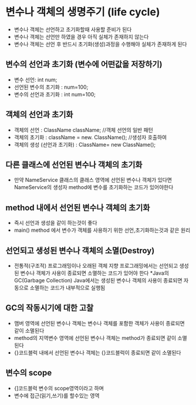 # 변수나 객체의 생명주기 (life cycle)
* 변수나 객체는 선언하고 초기화할때 사용할 준비가 된다
* 변수나 객체는 선언만 하였을 경우 아직 실체가 존재하지 않는다
* 변수나 객체는 선언 후 반드시 초기화(생성)과정을 수행해야 실체가 존재하게 된다

## 변수의 선언과 초기화 (변수에 어떤값을 저장하기)
* 변수 선언: int num;
* 선언된 변수의 초기화 : num=100;
* 변수의 선언과 초기화 : int num=100;

## 객체의 선언과 초기화
* 객체의 선언 : ClassName className; //객체 선언의 일반 패턴
* 객체의 초기화 : className = new. ClassName(); //생성자 호출하여
* 객체의 생성 (선언과 초기화) : ClassName= new ClassName();

## 다른 클래스에 선언된 변수나 객체의 초기화
* 만약 NameService 클래스의 클래스 영역에 선언된 변수나 객체가 있다면
  NameService의 생성자 method에 변수를 초기화하는 코드가 있어야한다
  
## method 내에서 선언된 변수나 객체의 초기화
* 즉시 선언과 생성을 같이 하는것이 좋다
* main() method 에서 변수가 객체를 사용하기 위한 선언,초기화하는것과 같은 원리

## 선언되고 생성된 변수나 객체의 소멸(Destroy)
* 전통적(구조적) 프로그래밍이나 오래된 객체 지향 프로그래밍에서는 
  선언되고 생성된 변수나 객체가 사용이 종료되면 소멸하는 코드가 있어야 한다
*Java의 GC(Garbage Collection) Java에서는 생성된 변수나 객체의 사용이 종료되면 
 자동으로 소멸하는 코드가 내부적으로 실행됨
 
## GC의 작동시기에 대한 고찰
* 맴버 영역에 선언된 변수나 객체는 변수나 객체를 포함한 객체가 사용이 종료되면
  같이 소멸된다
* method의 지역변수 영역에 선언된 변수나 객체는 method가 종료되면 같이 소멸된다
* {}코드블럭 내에서 선언된 변수나 객체는 {}코드블럭이 종료되면 같이 소멸된다

## 변수의 scope
* {]코드블럭 변수의 scope영역이라고 하며
* 변수에 접근(읽기,쓰기)를 할수있는 영역

